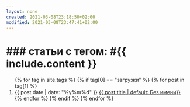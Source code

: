 ```yaml
---
layout: none
created: 2021-03-08T23:18:50+02:00
modified: 2021-03-08T23:47:41+02:00
---
```


# ### статьи с тегом: #{{ include.content }}

<ol reversed="reversed">
  {% for tag in site.tags %}
    {% if tag[0] == "загрузки" %}
      {% for post in tag[1] %}
         <li>
           {{ post.date | date: "%y%m%d" }}
           <a href="{{ post.url | prepend: site.baseurl }}">{{ post.title | default: Без имени}}</a>
         </li>
       {% endfor %}
    {% endif %}
  {% endfor %}
</ol>